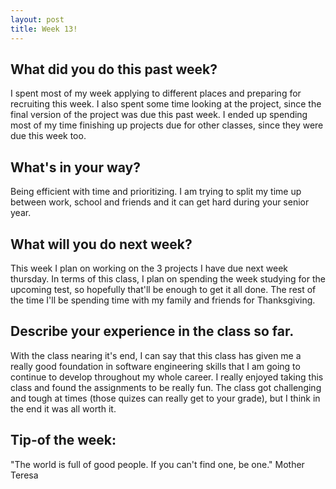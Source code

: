 ```yaml
---
layout: post
title: Week 13!
---
```


## What did you do this past week? 
I spent most of my week applying to different places and preparing for recruiting this week. I also spent some time looking at the project, since the final version of the project was due this past week. I ended up spending most of my time finishing up projects due for other classes, since they were due this week too.

## What's in your way? 
Being efficient with time and prioritizing. I am trying to split my time up between work, school and friends and it can get hard during your senior year.

## What will you do next week? 
This week I plan on working on the 3 projects I have due next week thursday. In terms of this class, I plan on spending the week studying for the upcoming test, so hopefully that'll be enough to get it all done. The rest of the time I'll be spending time with my family and friends for Thanksgiving. 

## Describe your experience in the class so far.
With the class nearing it's end, I can say that this class has given me a really good foundation in software engineering skills that I am going to continue to develop throughout my whole career. I really enjoyed taking this class and found the assignments to be really fun. The class got challenging and tough at times (those quizes can really get to your grade), but I think in the end it was all worth it.

## Tip-of the week:
"The world is full of good people. If you can't find one, be one." Mother Teresa
